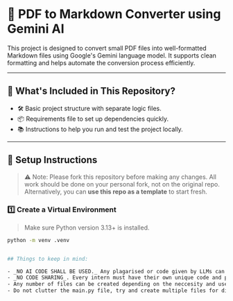 # 📄 PDF to Markdown Converter using Gemini AI

This project is designed to convert small PDF files into well-formatted Markdown files using Google's Gemini language model. It supports clean formatting and helps automate the conversion process efficiently.

---

## 📁 What's Included in This Repository?

- 🛠️ Basic project structure with separate logic files.
- 📦 Requirements file to set up dependencies quickly.
- 📚 Instructions to help you run and test the project locally.

---

## 🧰 Setup Instructions

> ⚠️ Note: Please fork this repository before making any changes. All work should be done on your personal fork, not on the original repo.  
> Alternatively, you can **use this repo as a template** to start fresh.

### 1️⃣ Create a Virtual Environment

> Make sure Python version 3.13+ is installed.

```bash
python -m venv .venv


## Things to keep in mind:

- _NO AI CODE SHALL BE USED._ Any plagarised or code given by LLMs can be detected. Anyone found using these tactics will be barred from receiving the completion certificate.
- _NO CODE SHARING_. Every intern must have their own unique code and project style. Same rules as above for violation of this rule.
- Any number of files can be created depending on the neccesity and use.
- Do not clutter the main.py file, try and create multiple files for different logic sections (Eg: converter.py handle the conversion using gemini, filesystem_update.py creates and updated directories and files in filesystem).
